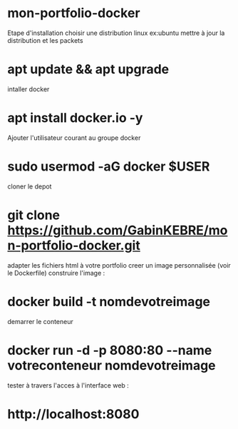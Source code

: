 # mon-portfolio-docker
Etape d'installation 
choisir une distribution linux ex:ubuntu 
mettre à jour la distribution et les packets 
# apt update && apt upgrade 
intaller docker 
# apt install docker.io -y
Ajouter  l'utilisateur courant au groupe docker 
# sudo usermod -aG docker $USER
cloner le depot 
# git clone https://github.com/GabinKEBRE/mon-portfolio-docker.git
adapter les fichiers html à votre portfolio 
creer un image  personnalisée (voir le Dockerfile)
construire l'image :
# docker build -t nomdevotreimage 
demarrer le conteneur 
# docker run -d -p 8080:80 --name votreconteneur nomdevotreimage 
tester à travers l'acces à l'interface web :
# http://localhost:8080

